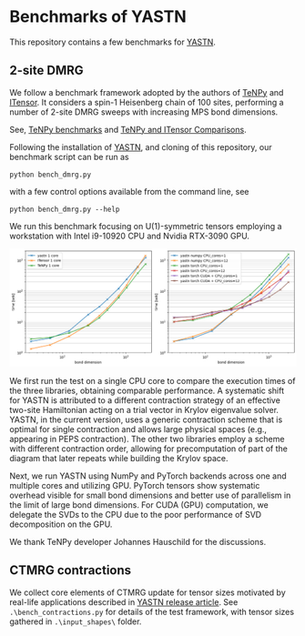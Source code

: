 # Benchmarks of YASTN

This repository contains a few benchmarks for [YASTN](https://github.com/yastn/yastn).

## 2-site DMRG

We follow a benchmark framework adopted by the authors of [TeNPy](https://github.com/tenpy/tenpy) and [ITensor](https://github.com/ITensor/ITensors.jl). It considers a spin-1 Heisenberg chain of 100 sites, performing a number of 2-site DMRG sweeps with increasing MPS bond dimensions.

See, [TeNPy benchmarks](https://github.com/tenpy/tenpy_benchmarks) and [TeNPy and ITensor Comparisons](
https://itensor.github.io/ITensorBenchmarks.jl/dev/tenpy_itensor/index.html).

Following the installation of [YASTN](https://github.com/yastn/yastn), and cloning of this repository, our benchmark script can be run as
```
python bench_dmrg.py
```
with a few control options available from the command line, see
```
python bench_dmrg.py --help
```

We run this benchmark focusing on U(1)-symmetric tensors employing a workstation with Intel i9-10920 CPU and Nvidia RTX-3090 GPU.

![alt text](https://github.com/yastn/benchmarks/blob/main/results_dmrg/bench.png?raw=true)


We first run the test on a single CPU core to compare the execution times of the three libraries, obtaining comparable performance. A systematic shift for YASTN is attributed to a different contraction strategy of an effective two-site Hamiltonian acting on a trial vector in Krylov eigenvalue solver. YASTN, in the current version, uses a generic contraction scheme that is optimal for single contraction and allows large physical spaces (e.g., appearing in PEPS contraction). The other two libraries employ a scheme with different contraction order, allowing for precomputation of part of the diagram that later repeats while building the Krylov space.

Next, we run YASTN using NumPy and PyTorch backends across one and multiple cores and utilizing GPU. PyTorch tensors show systematic overhead visible for small bond dimensions and better use of parallelism in the limit of large bond dimensions. For CUDA (GPU) computation, we delegate the SVDs to the CPU due to the poor performance of SVD decomposition on the GPU.

We thank TeNPy developer Johannes Hauschild for the discussions.

## CTMRG contractions

We collect core elements of CTMRG update for tensor sizes motivated by real-life applications described in [YASTN release article](https://arxiv.org/abs/2405.12196). See `.\bench_contractions.py` for details of the test framework, with tensor sizes gathered in `.\input_shapes\` folder.
